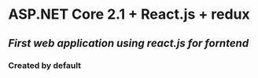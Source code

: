 # ASP.NET Core 2.1 + React.js + redux
## *First web application using react.js for forntend*
### Created by default 
